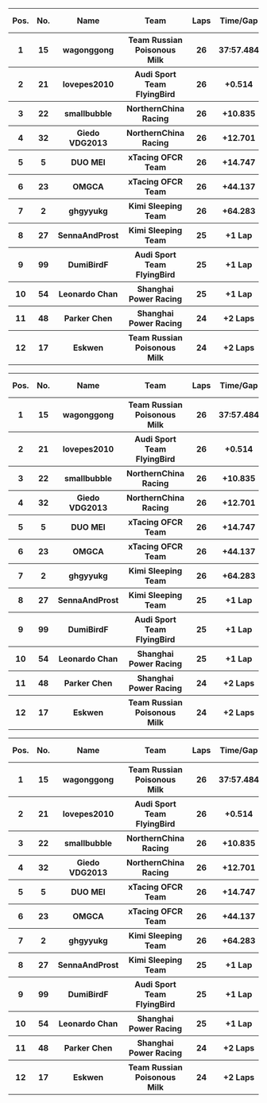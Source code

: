 <table style="width:100%">
	<tr>
		<th>Pos.</th>
		<th>No.</th>
		<th>Name</th>
		<th>Team</th>
		<th>Laps</th>
		<th>Time/Gap</th>
		<th>Personal Best</th>
		<th>Position Diff</th>
	</tr>
	<tr>
		<th>1</th>
		<th>15</th>
		<th>wagonggong</th>
		<th>Team Russian Poisonous Milk</th>
		<th>26</th>
		<th>37:57.484</th>
		<th>1:15.460</th>
		<th>+2</th>
	</tr>
	<tr>
		<th>2</th>
		<th>21</th>
		<th>lovepes2010</th>
		<th>Audi Sport Team FlyingBird</th>
		<th>26</th>
		<th>+0.514</th>
		<th>1:15.128</th>
		<th>0</th>
	</tr>
	<tr>
		<th>3</th>
		<th>22</th>
		<th>smallbubble</th>
		<th>NorthernChina Racing</th>
		<th>26</th>
		<th>+10.835</th>
		<th>1:16.123</th>
		<th>+2</th>
	</tr>
	<tr>
		<th>4</th>
		<th>32</th>
		<th>Giedo VDG2013</th>
		<th>NorthernChina Racing</th>
		<th>26</th>
		<th>+12.701</th>
		<th>1:16.277</th>
		<th>+5</th>
	</tr>
	<tr>
		<th>5</th>
		<th>5</th>
		<th>DUO MEI</th>
		<th>xTacing OFCR Team</th>
		<th>26</th>
		<th>+14.747</th>
		<th>1:16.275</th>
		<th>+2</th>
	</tr>
	<tr>
		<th>6</th>
		<th>23</th>
		<th>OMGCA</th>
		<th>xTacing OFCR Team</th>
		<th>26</th>
		<th>+44.137</th>
		<th>1:15.559</th>
		<th>-2</th>
	</tr>
	<tr>
		<th>7</th>
		<th>2</th>
		<th>ghgyyukg</th>
		<th>Kimi Sleeping Team</th>
		<th>26</th>
		<th>+64.283</th>
		<th>1:14.922</th>
		<th>-6</th>
	</tr>
	<tr>
		<th>8</th>
		<th>27</th>
		<th>SennaAndProst</th>
		<th>Kimi Sleeping Team</th>
		<th>25</th>
		<th>+1 Lap</th>
		<th>1:16.733</th>
		<th>0</th>
	</tr>
	<tr>
		<th>9</th>
		<th>99</th>
		<th>DumiBirdF</th>
		<th>Audi Sport Team FlyingBird</th>
		<th>25</th>
		<th>+1 Lap</th>
		<th>1:17.107</th>
		<th>-3</th>
	</tr>
	<tr>
		<th>10</th>
		<th>54</th>
		<th>Leonardo Chan</th>
		<th>Shanghai Power Racing</th>
		<th>25</th>
		<th>+1 Lap</th>
		<th>1:16.838</th>
		<th>0</th>
	</tr>
	<tr>
		<th>11</th>
		<th>48</th>
		<th>Parker Chen</th>
		<th>Shanghai Power Racing</th>
		<th>24</th>
		<th>+2 Laps</th>
		<th>1:16.290</th>
		<th>+1</th>
	</tr>
	<tr>
		<th>12</th>
		<th>17</th>
		<th>Eskwen</th>
		<th>Team Russian Poisonous Milk</th>
		<th>24</th>
		<th>+2 Laps</th>
		<th>1:16.301</th>
		<th>-1</th>
	</tr>
</table><table style="width:100%">
	<tr>
		<th>Pos.</th>
		<th>No.</th>
		<th>Name</th>
		<th>Team</th>
		<th>Laps</th>
		<th>Time/Gap</th>
		<th>Personal Best</th>
		<th>Position Diff</th>
	</tr>
	<tr>
		<th>1</th>
		<th>15</th>
		<th>wagonggong</th>
		<th>Team Russian Poisonous Milk</th>
		<th>26</th>
		<th>37:57.484</th>
		<th>1:15.460</th>
		<th>+2</th>
	</tr>
	<tr>
		<th>2</th>
		<th>21</th>
		<th>lovepes2010</th>
		<th>Audi Sport Team FlyingBird</th>
		<th>26</th>
		<th>+0.514</th>
		<th>1:15.128</th>
		<th>0</th>
	</tr>
	<tr>
		<th>3</th>
		<th>22</th>
		<th>smallbubble</th>
		<th>NorthernChina Racing</th>
		<th>26</th>
		<th>+10.835</th>
		<th>1:16.123</th>
		<th>+2</th>
	</tr>
	<tr>
		<th>4</th>
		<th>32</th>
		<th>Giedo VDG2013</th>
		<th>NorthernChina Racing</th>
		<th>26</th>
		<th>+12.701</th>
		<th>1:16.277</th>
		<th>+5</th>
	</tr>
	<tr>
		<th>5</th>
		<th>5</th>
		<th>DUO MEI</th>
		<th>xTacing OFCR Team</th>
		<th>26</th>
		<th>+14.747</th>
		<th>1:16.275</th>
		<th>+2</th>
	</tr>
	<tr>
		<th>6</th>
		<th>23</th>
		<th>OMGCA</th>
		<th>xTacing OFCR Team</th>
		<th>26</th>
		<th>+44.137</th>
		<th>1:15.559</th>
		<th>-2</th>
	</tr>
	<tr>
		<th>7</th>
		<th>2</th>
		<th>ghgyyukg</th>
		<th>Kimi Sleeping Team</th>
		<th>26</th>
		<th>+64.283</th>
		<th>1:14.922</th>
		<th>-6</th>
	</tr>
	<tr>
		<th>8</th>
		<th>27</th>
		<th>SennaAndProst</th>
		<th>Kimi Sleeping Team</th>
		<th>25</th>
		<th>+1 Lap</th>
		<th>1:16.733</th>
		<th>0</th>
	</tr>
	<tr>
		<th>9</th>
		<th>99</th>
		<th>DumiBirdF</th>
		<th>Audi Sport Team FlyingBird</th>
		<th>25</th>
		<th>+1 Lap</th>
		<th>1:17.107</th>
		<th>-3</th>
	</tr>
	<tr>
		<th>10</th>
		<th>54</th>
		<th>Leonardo Chan</th>
		<th>Shanghai Power Racing</th>
		<th>25</th>
		<th>+1 Lap</th>
		<th>1:16.838</th>
		<th>0</th>
	</tr>
	<tr>
		<th>11</th>
		<th>48</th>
		<th>Parker Chen</th>
		<th>Shanghai Power Racing</th>
		<th>24</th>
		<th>+2 Laps</th>
		<th>1:16.290</th>
		<th>+1</th>
	</tr>
	<tr>
		<th>12</th>
		<th>17</th>
		<th>Eskwen</th>
		<th>Team Russian Poisonous Milk</th>
		<th>24</th>
		<th>+2 Laps</th>
		<th>1:16.301</th>
		<th>-1</th>
	</tr>
</table><table style="width:100%">
	<tr>
		<th>Pos.</th>
		<th>No.</th>
		<th>Name</th>
		<th>Team</th>
		<th>Laps</th>
		<th>Time/Gap</th>
		<th>Personal Best</th>
		<th>Position Diff</th>
	</tr>
	<tr>
		<th>1</th>
		<th>15</th>
		<th>wagonggong</th>
		<th>Team Russian Poisonous Milk</th>
		<th>26</th>
		<th>37:57.484</th>
		<th>1:15.460</th>
		<th>+2</th>
	</tr>
	<tr>
		<th>2</th>
		<th>21</th>
		<th>lovepes2010</th>
		<th>Audi Sport Team FlyingBird</th>
		<th>26</th>
		<th>+0.514</th>
		<th>1:15.128</th>
		<th>0</th>
	</tr>
	<tr>
		<th>3</th>
		<th>22</th>
		<th>smallbubble</th>
		<th>NorthernChina Racing</th>
		<th>26</th>
		<th>+10.835</th>
		<th>1:16.123</th>
		<th>+2</th>
	</tr>
	<tr>
		<th>4</th>
		<th>32</th>
		<th>Giedo VDG2013</th>
		<th>NorthernChina Racing</th>
		<th>26</th>
		<th>+12.701</th>
		<th>1:16.277</th>
		<th>+5</th>
	</tr>
	<tr>
		<th>5</th>
		<th>5</th>
		<th>DUO MEI</th>
		<th>xTacing OFCR Team</th>
		<th>26</th>
		<th>+14.747</th>
		<th>1:16.275</th>
		<th>+2</th>
	</tr>
	<tr>
		<th>6</th>
		<th>23</th>
		<th>OMGCA</th>
		<th>xTacing OFCR Team</th>
		<th>26</th>
		<th>+44.137</th>
		<th>1:15.559</th>
		<th>-2</th>
	</tr>
	<tr>
		<th>7</th>
		<th>2</th>
		<th>ghgyyukg</th>
		<th>Kimi Sleeping Team</th>
		<th>26</th>
		<th>+64.283</th>
		<th>1:14.922</th>
		<th>-6</th>
	</tr>
	<tr>
		<th>8</th>
		<th>27</th>
		<th>SennaAndProst</th>
		<th>Kimi Sleeping Team</th>
		<th>25</th>
		<th>+1 Lap</th>
		<th>1:16.733</th>
		<th>0</th>
	</tr>
	<tr>
		<th>9</th>
		<th>99</th>
		<th>DumiBirdF</th>
		<th>Audi Sport Team FlyingBird</th>
		<th>25</th>
		<th>+1 Lap</th>
		<th>1:17.107</th>
		<th>-3</th>
	</tr>
	<tr>
		<th>10</th>
		<th>54</th>
		<th>Leonardo Chan</th>
		<th>Shanghai Power Racing</th>
		<th>25</th>
		<th>+1 Lap</th>
		<th>1:16.838</th>
		<th>0</th>
	</tr>
	<tr>
		<th>11</th>
		<th>48</th>
		<th>Parker Chen</th>
		<th>Shanghai Power Racing</th>
		<th>24</th>
		<th>+2 Laps</th>
		<th>1:16.290</th>
		<th>+1</th>
	</tr>
	<tr>
		<th>12</th>
		<th>17</th>
		<th>Eskwen</th>
		<th>Team Russian Poisonous Milk</th>
		<th>24</th>
		<th>+2 Laps</th>
		<th>1:16.301</th>
		<th>-1</th>
	</tr>
</table>